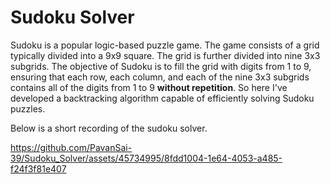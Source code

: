 # Sudoku Solver

Sudoku is a popular logic-based puzzle game. The game consists of a grid typically divided into a 9x9 square. The grid is further divided into nine 3x3 subgrids. The objective of Sudoku is to fill the grid with digits from 1 to 9, ensuring that each row, each column, and each of the nine 3x3 subgrids contains all of the digits from 1 to 9 **without repetition**. So here I've developed a backtracking algorithm capable of efficiently solving Sudoku puzzles.

Below is a  short recording of the sudoku solver.


https://github.com/PavanSai-39/Sudoku_Solver/assets/45734995/8fdd1004-1e64-4053-a485-f24f3f81e407
